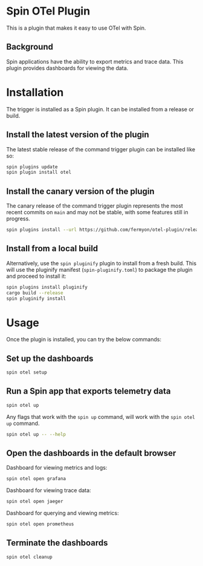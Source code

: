# Spin OTel Plugin

This is a plugin that makes it easy to use OTel with Spin. 

## Background

Spin applications have the ability to export metrics and trace data. This plugin provides dashboards for viewing the data.

# Installation

The trigger is installed as a Spin plugin. It can be installed from a release or build.

## Install the latest version of the plugin

The latest stable release of the command trigger plugin can be installed like so:

```sh
spin plugins update
spin plugin install otel
```

## Install the canary version of the plugin

The canary release of the command trigger plugin represents the most recent commits on `main` and may not be stable, with some features still in progress.

```sh
spin plugins install --url https://github.com/fermyon/otel-plugin/releases/download/canary/otel.json
```

## Install from a local build

Alternatively, use the `spin pluginify` plugin to install from a fresh build. This will use the pluginify manifest (`spin-pluginify.toml`) to package the plugin and proceed to install it:

```sh
spin plugins install pluginify
cargo build --release
spin pluginify install
```

# Usage

Once the plugin is installed, you can try the below commands:

## Set up the dashboards

```sh
spin otel setup
```

## Run a Spin app that exports telemetry data

```sh
spin otel up
```

Any flags that work with the `spin up` command, will work with the `spin otel up` command.

```sh
spin otel up -- --help
```

## Open the dashboards in the default browser

Dashboard for viewing metrics and logs:

```sh
spin otel open grafana
```

Dashboard for viewing trace data: 

```sh
spin otel open jaeger
```

Dashboard for querying and viewing metrics:

```sh
spin otel open prometheus
```

## Terminate the dashboards

```sh
spin otel cleanup
```